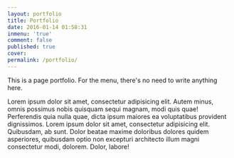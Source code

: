 ```yaml
---
layout: portfolio
title: Portfolio
date: 2016-01-14 01:58:31
inmenu: 'true'
comment: false
published: true
cover:
permalink: /portfolio/
---
```


This is a page portfolio. For the menu, there's no need to write anything here.

Lorem ipsum dolor sit amet, consectetur adipisicing elit. Autem minus, omnis possimus nobis quisquam sequi magnam, modi quis quae! Perferendis quia nulla quae, dicta ipsum maiores ea voluptatibus provident dignissimos.
Lorem ipsum dolor sit amet, consectetur adipisicing elit. Quibusdam, ab sunt. Dolor beatae maxime doloribus dolores quidem asperiores, quibusdam optio non excepturi architecto illum magni consectetur modi, dolorem. Dolor, labore!
